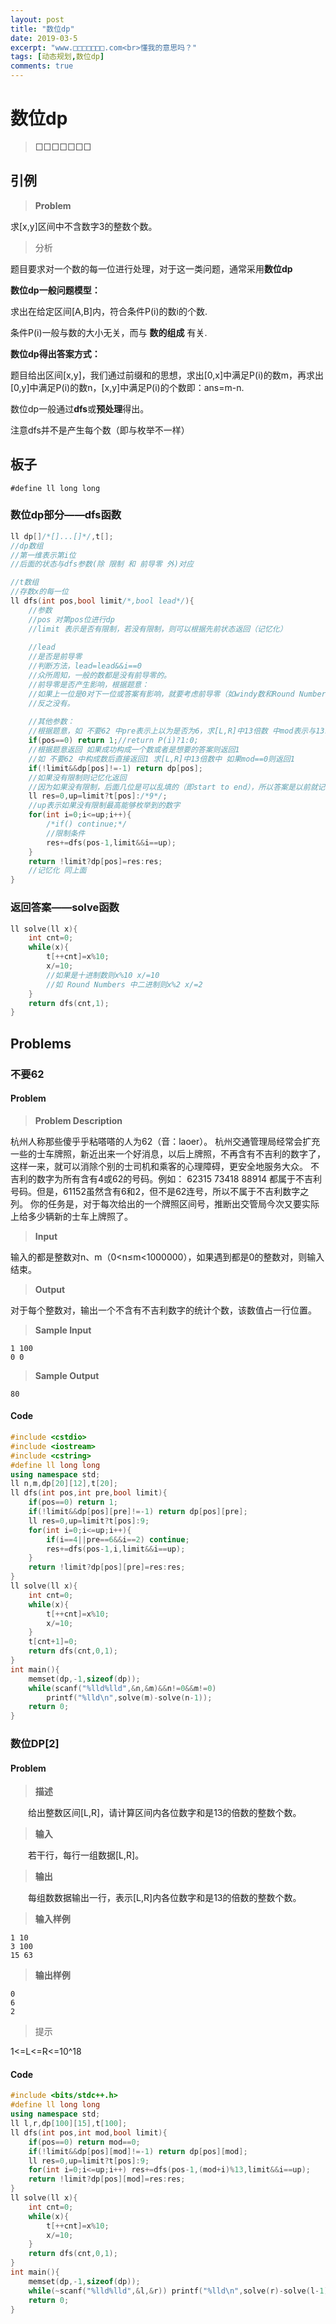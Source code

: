 ```yaml
---
layout: post
title: "数位dp"
date: 2019-03-5
excerpt: "www.□□□□□□□.com<br>懂我的意思吗？"
tags: [动态规划,数位dp]
comments: true
---
```



# 数位dp

> □□□□□□□

## 引例

> **Problem**

求[x,y]区间中不含数字3的整数个数。

> 分析

题目要求对一个数的每一位进行处理，对于这一类问题，通常采用**数位dp**

**数位dp一般问题模型：**

 求出在给定区间[A,B]内，符合条件P(i)的数i的个数.

  条件P(i)一般与数的大小无关，而与 **数的组成** 有关.

**数位dp得出答案方式：**

题目给出区间[x,y]，我们通过前缀和的思想，求出[0,x]中满足P(i)的数m，再求出[0,y]中满足P(i)的数n，[x,y]中满足P(i)的个数即：ans=m-n.

数位dp一般通过**dfs**或**预处理**得出。

注意dfs并不是产生每个数（即与枚举不一样）

## 板子

`#define ll long long`

### 数位dp部分——dfs函数

```cpp
ll dp[]/*[]...[]*/,t[];
//dp数组
//第一维表示第i位
//后面的状态与dfs参数(除 限制 和 前导零 外)对应

//t数组
//存数x的每一位
ll dfs(int pos,bool limit/*,bool lead*/){
    //参数
    //pos 对第pos位进行dp
    //limit 表示是否有限制，若没有限制，则可以根据先前状态返回（记忆化）
    
    //lead
    //是否是前导零
    //判断方法，lead=lead&&i==0
    //众所周知，一般的数都是没有前导零的。
    //前导零是否产生影响，根据题意：
    //如果上一位是0对下一位或答案有影响，就要考虑前导零（如windy数和Round Numbers)
    //反之没有。
    
    //其他参数：
    //根据题意，如 不要62 中pre表示上以为是否为6，求[L,R]中13倍数 中mod表示与13求模
	if(pos==0) return 1;//return P(i)?1:0;
    //根据题意返回 如果成功构成一个数或者是想要的答案则返回1
    //如 不要62 中构成数后直接返回1 求[L,R]中13倍数中 如果mod==0则返回1
	if(!limit&&dp[pos]!=-1) return dp[pos];
    //如果没有限制则记忆化返回
    //因为如果没有限制，后面几位是可以乱填的（即start to end），所以答案是以前就记录下的。反之则没有
	ll res=0,up=limit?t[pos]:/*9*/;
    //up表示如果没有限制最高能够枚举到的数字
	for(int i=0;i<=up;i++){
		/*if() continue;*/
        //限制条件
		res+=dfs(pos-1,limit&&i==up);
	}
	return !limit?dp[pos]=res:res;
    //记忆化 同上面
}
```

### 返回答案——solve函数

```cpp
ll solve(ll x){
	int cnt=0;
	while(x){
		t[++cnt]=x%10;
		x/=10;
        //如果是十进制数则x%10 x/=10
        //如 Round Numbers 中二进制则x%2 x/=2
	}
	return dfs(cnt,1);
}
```

## Problems

### 不要62

#### Problem

> **Problem Description**

杭州人称那些傻乎乎粘嗒嗒的人为62（音：laoer）。
杭州交通管理局经常会扩充一些的士车牌照，新近出来一个好消息，以后上牌照，不再含有不吉利的数字了，这样一来，就可以消除个别的士司机和乘客的心理障碍，更安全地服务大众。
不吉利的数字为所有含有4或62的号码。例如：
62315  73418  88914
都属于不吉利号码。但是，61152虽然含有6和2，但不是62连号，所以不属于不吉利数字之列。
你的任务是，对于每次给出的一个牌照区间号，推断出交管局今次又要实际上给多少辆新的士车上牌照了。

> **Input**

输入的都是整数对n、m（0<n≤m<1000000），如果遇到都是0的整数对，则输入结束。

> **Output**

对于每个整数对，输出一个不含有不吉利数字的统计个数，该数值占一行位置。

> **Sample Input**

```
1 100
0 0
```

> **Sample Output**

```
80
```

 

#### Code

```cpp
#include <cstdio>
#include <iostream>
#include <cstring>
#define ll long long
using namespace std;
ll n,m,dp[20][12],t[20];
ll dfs(int pos,int pre,bool limit){
	if(pos==0) return 1;
	if(!limit&&dp[pos][pre]!=-1) return dp[pos][pre];
	ll res=0,up=limit?t[pos]:9;
	for(int i=0;i<=up;i++){
		if(i==4||pre==6&&i==2) continue;
		res+=dfs(pos-1,i,limit&&i==up);
	}
	return !limit?dp[pos][pre]=res:res;
}
ll solve(ll x){
	int cnt=0;
	while(x){
		t[++cnt]=x%10;
		x/=10;
	}
	t[cnt+1]=0;
	return dfs(cnt,0,1);
}
int main(){
	memset(dp,-1,sizeof(dp));
	while(scanf("%lld%lld",&n,&m)&&n!=0&&m!=0)
		printf("%lld\n",solve(m)-solve(n-1));
	return 0;
}
```

### 数位DP[2]

#### Problem

> **描述**

　　给出整数区间[L,R]，请计算区间内各位数字和是13的倍数的整数个数。

> **输入**

　　若干行，每行一组数据[L,R]。

> **输出**

　　每组数数据输出一行，表示[L,R]内各位数字和是13的倍数的整数个数。

> **输入样例**               

```
1 10
3 100
15 63
```

> **输出样例**

```
0
6
2
```

> 提示

1<=L<=R<=10^18

#### Code

```cpp
#include <bits/stdc++.h>
#define ll long long
using namespace std;
ll l,r,dp[100][15],t[100];
ll dfs(int pos,int mod,bool limit){
	if(pos==0) return mod==0;
	if(!limit&&dp[pos][mod]!=-1) return dp[pos][mod];
	ll res=0,up=limit?t[pos]:9;
	for(int i=0;i<=up;i++) res+=dfs(pos-1,(mod+i)%13,limit&&i==up);
	return !limit?dp[pos][mod]=res:res;
}
ll solve(ll x){
	int cnt=0;
	while(x){
		t[++cnt]=x%10;
		x/=10;
	}
	return dfs(cnt,0,1);
}
int main(){
	memset(dp,-1,sizeof(dp));
	while(~scanf("%lld%lld",&l,&r)) printf("%lld\n",solve(r)-solve(l-1));
	return 0;
}
```

